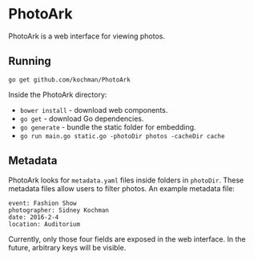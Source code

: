 # PhotoArk

PhotoArk is a web interface for viewing photos.

## Running

`go get github.com/kochman/PhotoArk`

Inside the PhotoArk directory:

- `bower install` - download web components.
- `go get` - download Go dependencies.
- `go generate` - bundle the static folder for embedding.
- `go run main.go static.go -photoDir photos -cacheDir cache`

## Metadata

PhotoArk looks for `metadata.yaml` files inside folders in `photoDir`. These metadata files allow users to filter photos. An example metadata file:

```
event: Fashion Show
photographer: Sidney Kochman
date: 2016-2-4
location: Auditorium
```

Currently, only those four fields are exposed in the web interface. In the future, arbitrary keys will be visible.
